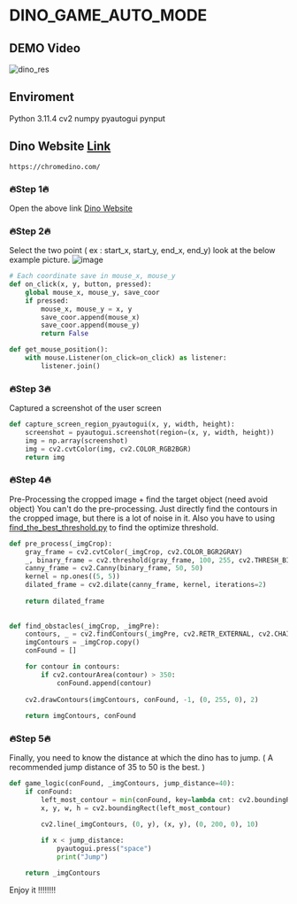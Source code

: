 # DINO_GAME_AUTO_MODE
## DEMO Video
![dino_res](https://github.com/user-attachments/assets/0822cc19-ee4f-4376-b44a-25d170fadc75)

## Enviroment
Python 3.11.4
cv2
numpy
pyautogui
pynput 

## Dino Website [Link](https://chromedino.com/)
```
https://chromedino.com/
```

### 🔥Step 1🔥
Open the above link [Dino Website](https://chromedino.com/)

### 🔥Step 2🔥
Select the two point ( ex : start_x, start_y, end_x, end_y)
look at the below example picture.
![image](https://github.com/user-attachments/assets/eef4ae92-915f-4f1f-b05e-12cb88a834c6)
```python
# Each coordinate save in mouse_x, mouse_y
def on_click(x, y, button, pressed):
    global mouse_x, mouse_y, save_coor
    if pressed:
        mouse_x, mouse_y = x, y
        save_coor.append(mouse_x)
        save_coor.append(mouse_y)
        return False   

def get_mouse_position():
    with mouse.Listener(on_click=on_click) as listener:
        listener.join()     
````

### 🔥Step 3🔥 
Captured a screenshot of the user screen
```python
def capture_screen_region_pyautogui(x, y, width, height):
    screenshot = pyautogui.screenshot(region=(x, y, width, height))
    img = np.array(screenshot)
    img = cv2.cvtColor(img, cv2.COLOR_RGB2BGR)
    return img
```

### 🔥Step 4🔥
Pre-Processing the cropped image + find the target object (need avoid object)
You can't do the pre-processing. Just directly find the contours in the cropped image, but there is a lot of noise in it.
Also you have to using [find_the_best_threshold.py](https://github.com/TCK2001/DINO_GAME_AUTO_PLAY/blob/main/find_the_best_threshold.py) to find the optimize threshold.
```python
def pre_process(_imgCrop):
    gray_frame = cv2.cvtColor(_imgCrop, cv2.COLOR_BGR2GRAY)
    _, binary_frame = cv2.threshold(gray_frame, 100, 255, cv2.THRESH_BINARY_INV)
    canny_frame = cv2.Canny(binary_frame, 50, 50)
    kernel = np.ones((5, 5))
    dilated_frame = cv2.dilate(canny_frame, kernel, iterations=2)
    
    return dilated_frame
 
 
def find_obstacles(_imgCrop, _imgPre):
    contours, _ = cv2.findContours(_imgPre, cv2.RETR_EXTERNAL, cv2.CHAIN_APPROX_SIMPLE)
    imgContours = _imgCrop.copy()
    conFound = []

    for contour in contours:
        if cv2.contourArea(contour) > 350:
            conFound.append(contour)
    
    cv2.drawContours(imgContours, conFound, -1, (0, 255, 0), 2)
    
    return imgContours, conFound
```

### 🔥Step 5🔥
Finally, you need to know the distance at which the dino has to jump.
( A recommended jump distance of 35 to 50 is the best. )
```python
def game_logic(conFound, _imgContours, jump_distance=40):
    if conFound:
        left_most_contour = min(conFound, key=lambda cnt: cv2.boundingRect(cnt)[0])
        x, y, w, h = cv2.boundingRect(left_most_contour)

        cv2.line(_imgContours, (0, y), (x, y), (0, 200, 0), 10)

        if x < jump_distance:
            pyautogui.press("space")
            print("Jump")
 
    return _imgContours
```

Enjoy it !!!!!!!!

